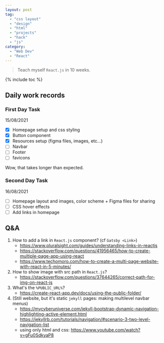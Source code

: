 ```yaml
---
layout: post
tag:
  - "css layout"
  - "design"
  - "html"
  - "projects"
  - "hack"
  - "js"
category:
  - "Web Dev"
  - "React"
---
```


> Teach myself `React.js` in 10 weeks.

{% include toc %}

## Daily work records

### First Day Task

15/08/2021

- [x] Homepage setup and css styling
- [x] Button component
- [x] Resources setup (figma files, images, etc...)
- [ ] Navbar
- [ ] Footer
- [ ] favicons

Wow, that takes longer than expected.

### Second Day Task

16/08/2021

- [ ] Homepage layout and images, color scheme + Figma files for sharing
- [ ] CSS hover effects
- [ ] Add links in homepage

## Q&A

1. How to add a link in `React.js` component? (cf `Gatsby <Link>`)
   - https://www.pluralsight.com/guides/understanding-links-in-reactjs
   - https://stackoverflow.com/questions/41956465/how-to-create-multiple-page-app-using-react
   - https://www.techomoro.com/how-to-create-a-multi-page-website-with-react-in-5-minutes/
2. How to show image with src path in `React.js`?
   - https://stackoverflow.com/questions/37644265/correct-path-for-img-on-react-js
3. What's the `%PUBLIC_URL%`?
   - https://create-react-app.dev/docs/using-the-public-folder/
4. (Still website, but it's static `jekyll` pages: making multilevel navbar menus)
   - https://mycyberuniverse.com/jekyll-bootstrap-dynamic-navigation-highlighting-active-element.html
   - https://jekyllrb.com/tutorials/navigation/#scenario-3-two-level-navigation-list
   - using only html and css: https://www.youtube.com/watch?v=gFu0SdkyaP8
